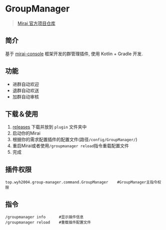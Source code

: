 # GroupManager

> [Mirai 官方项目仓库](https://github.com/mamoe/mirai)

## 简介
基于 [mirai-console](https://github.com/mamoe/mirai-console) 框架开发的群管理插件, 使用 Kotlin + Gradle 开发.

## 功能
- 进群自动欢迎
- 退群自动欢送
- 加群自动审核

## 下载＆使用
1. [releases](https://github.com/VIPWYH2004/GroupManager/releases) 下载并放到 `plugin` 文件夹中
2. 启动你的Mirai
3. 根据你的需求配置插件的配置文件(路径`/config/GroupManager/`)
4. 重启Mirai或者使用`/groupmanager reload`指令重载配置文件
5. 完成

## 插件权限
```
top.wyh2004.group-manager.command.GroupManager    #GroupManager主指令权限
```

## 指令
```
/groupmanager info      #显示插件信息
/groupmanager reload    #重载插件配置文件
```




